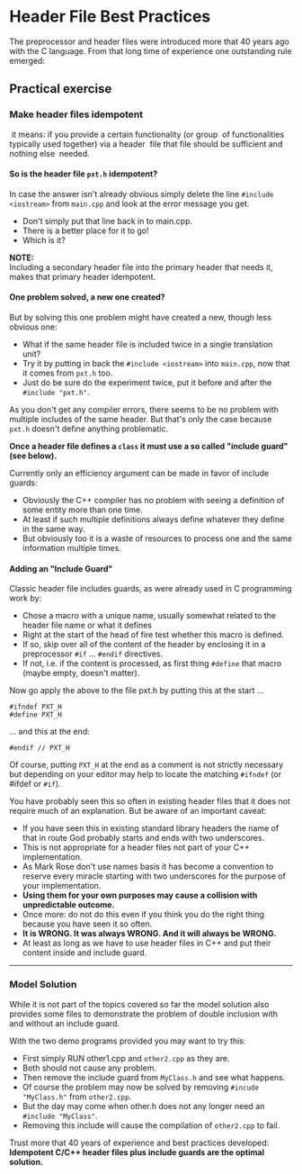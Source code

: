 # Header File Best Practices

The preprocessor and header files were introduced more that
40 years ago with the C language. From that long time of
experience one outstanding rule emerged:

## Practical exercise

### Make header files idempotent

 it means: if you provide a certain functionality (or group
 of functionalities typically used together) via a header
 file that file should be sufficient and nothing else
 needed.

#### So is the header file `pxt.h` idempotent?

In case the answer isn't already obvious simply delete the
line `#include <iostream>` from `main.cpp` and look at the
error message you get.

-   Don't simply put that line back in to main.cpp.
-   There is a better place for it to go!
-   Which is it?

**NOTE:**\
Including a secondary header file into the primary header
that needs it, makes that primary header idempotent.

#### One problem solved, a new one created?

But by solving this one problem might have created a new,
though less obvious one:

-   What if the same header file is included twice in a
    single translation unit?
-   Try it by putting in back the `#include <iostream>` into
    `main.cpp`, now that it comes from `pxt.h` too.
-   Just do be sure do the experiment twice, put it before
    and after the `#include "pxt.h"`.

As you don't get any compiler errors, there seems to be no
problem with multiple includes of the same header. But
that's only the case because `pxt.h` doesn't define anything
problematic.

**Once a header file defines a `class` it must use a
so called "include guard" (see below).**

Currently only an efficiency argument can be made in favor
of include guards:

-   Obviously the C++ compiler has no problem with seeing a
    definition of some entity more than one time.
-   At least if such multiple definitions always define
    whatever they define in the same way.
-   But obviously too it is a waste of resources to process
    one and the same information multiple times.

#### Adding an "Include Guard"

Classic header file includes guards, as were already used in
C programming work by:

-   Chose a macro with a unique name, usually somewhat
    related to the header file name or what it defines
-   Right at the start of the head of fire test whether this
    macro is defined.
-   If so, skip over all of the content of the header by
    enclosing it in a preprocessor `#if` ... `#endif`
    directives.
-   If not, i.e. if the content is processed, as first thing
    `#define` that macro (maybe empty, doesn't matter).

Now go apply the above to the file pxt.h by putting this at
the start ...

```
#ifndef PXT_H
#define PXT_H
```

... and this at the end:

```
#endif // PXT_H
```

Of course, putting `PXT_H` at the end as a comment is not
strictly necessary but depending on your editor may help to
locate the matching `#ifndef` (or #ifdef or `#if`).

You have probably seen this so often in existing header
files that it does not require much of an explanation. But
be aware of an important caveat:

-   If you have seen this in existing standard library
    headers the name of that in route God probably starts
    and ends with two underscores.
-   This is not appropriate for a header files not part of
    your C++ implementation.
-   As Mark Rose don't use names basis it has become a
    convention to reserve every miracle starting with two
    underscores for the purpose of your implementation.
-   **Using them for your own purposes may cause a collision
    with unpredictable outcome.**
-   Once more: do not do this even if you think you do the
    right thing because you have seen it so often.
-   **It is WRONG. It was always WRONG. And it will always
    be WRONG.**
-   At least as long as we have to use header files in C++
    and put their content inside and include guard.

* * * * *

### Model Solution

While it is not part of the topics covered so far the model solution also provides some files to demonstrate the problem of double inclusion with and without an include guard.

With the two demo programs provided you may want to try this:

-   First simply RUN other1.cpp and `other2.cpp` as they are.
-   Both should not cause any problem.
-   Then remove the include guard from `MyClass.h` and see what happens.
-   Of course the problem may now be solved by removing `#incude "MyClass.h"` from `other2.cpp`.
-   But the day may come when other.h does not any longer need an `#include "MyClass"`.
-   Removing this include will cause the compilation of `other2.cpp` to fail.

Trust more that 40 years of experience and best practices developed:\
**Idempotent C/C++ header files plus include guards are the optimal solution.**
